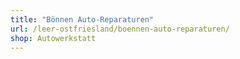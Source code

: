 ```yaml
---
title: "Bönnen Auto-Reparaturen"
url: /leer-ostfriesland/boennen-auto-reparaturen/
shop: Autowerkstatt
---
```

